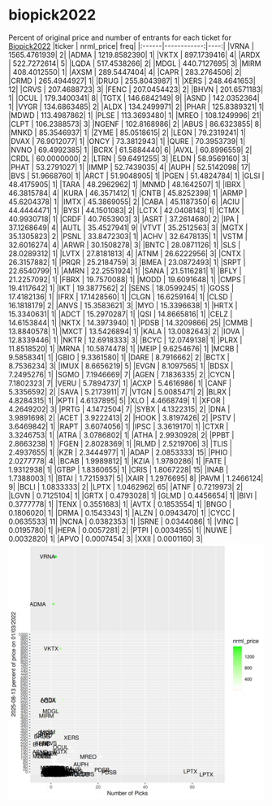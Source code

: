 # biopick2022
Percent of original price and number of entrants for each ticket for [Biopick2022](https://twitter.com/hashtag/Biopick2022)
|ticker |   nrml_price| freq|
|:------|------------:|----:|
|VRNA   | 1565.4761939|    2|
|ADMA   | 1219.8582390|    1|
|VKTX   |  897.1739416|    4|
|ARDX   |  522.7272614|    5|
|LQDA   |  517.4538266|    2|
|MDGL   |  440.7127695|    3|
|MIRM   |  408.4012550|    1|
|AXSM   |  289.5447404|    4|
|CAPR   |  283.2764506|    2|
|CRMD   |  265.4944927|    1|
|DRUG   |  255.8043987|    1|
|XERS   |  248.4641653|   12|
|CRVS   |  207.4688723|    3|
|FENC   |  207.0454423|    2|
|BHVN   |  201.6571183|    1|
|OCUL   |  179.3400341|    8|
|TGTX   |  146.6842149|    9|
|ASND   |  142.0352364|    1|
|VYGR   |  134.6863485|    2|
|ALDX   |  134.2499971|    2|
|PHAR   |  125.8389321|    1|
|MDWD   |  113.4987862|    1|
|PLSE   |  113.3693480|    1|
|MREO   |  108.1249996|   21|
|CLPT   |  106.2388573|    3|
|NGENF  |  102.8168986|    2|
|ABUS   |   86.6323855|    8|
|MNKD   |   85.3546937|    1|
|ZYME   |   85.0518615|    2|
|LEGN   |   79.2319241|    1|
|DVAX   |   76.9012077|    1|
|ONCY   |   73.3812943|    1|
|QURE   |   70.3953739|    1|
|NVNO   |   69.4992385|    1|
|BCRX   |   61.5884440|    6|
|AVXL   |   60.8996559|    2|
|CRDL   |   60.0000000|    2|
|LTRN   |   59.6491255|    3|
|ELDN   |   58.9569160|    3|
|PHAT   |   53.2791027|    1|
|IMMP   |   52.7439035|    4|
|AUPH   |   52.5142098|   17|
|BVS    |   51.9668760|    1|
|ARCT   |   51.9048905|    1|
|PGEN   |   51.4824784|    1|
|GLSI   |   48.4175905|    1|
|TARA   |   48.2962962|    1|
|MNMD   |   48.1642507|    1|
|IBRX   |   46.3815784|    4|
|KURA   |   46.3571412|    1|
|CNTB   |   45.8252398|    1|
|ARMP   |   45.6204378|    1|
|IMTX   |   45.3869055|    2|
|CABA   |   45.1187350|    6|
|ACIU   |   44.4444471|    1|
|BYSI   |   44.1501083|    2|
|LCTX   |   42.0408143|    1|
|CTMX   |   40.9930718|    1|
|CRDF   |   40.7653903|    3|
|ASRT   |   37.2614680|    2|
|IPA    |   37.1268649|    4|
|AUTL   |   35.4527941|    9|
|VTVT   |   35.2512563|    3|
|MGTX   |   35.1305823|    2|
|PSNL   |   33.8472303|    1|
|ACHV   |   32.6478135|    1|
|VSTM   |   32.6016274|    4|
|ARWR   |   30.1508278|    3|
|BNTC   |   28.0871126|    1|
|SLS    |   28.0289312|    1|
|LVTX   |   27.8181813|    4|
|ATNM   |   26.6222956|    3|
|CNTX   |   26.3157882|    1|
|PRQR   |   25.2184759|    3|
|BMEA   |   23.0872493|    1|
|SRPT   |   22.6540799|    1|
|AMRN   |   22.2551924|    1|
|SANA   |   21.5116281|    1|
|BFLY   |   21.2257092|    1|
|FBRX   |   19.7570088|    1|
|MODD   |   19.6091648|    1|
|CMPS   |   19.4117642|    1|
|IKT    |   19.3877562|    2|
|SENS   |   18.0599245|    1|
|GOSS   |   17.4182136|    1|
|IFRX   |   17.1428560|    1|
|CLGN   |   16.6259164|    1|
|CLSD   |   16.1818179|    2|
|ANVS   |   15.3583621|    3|
|MYO    |   15.3396638|    1|
|HRTX   |   15.3340631|    1|
|ADCT   |   15.2970287|    1|
|QSI    |   14.8665816|    1|
|CELZ   |   14.6153844|    1|
|NKTX   |   14.3973940|    1|
|PDSB   |   14.3209866|   25|
|CMMB   |   13.8840578|    1|
|MXCT   |   13.5426894|    1|
|KALA   |   13.0082643|    2|
|IOVA   |   12.8339446|    1|
|NKTR   |   12.6918333|    3|
|BCYC   |   12.0749138|    1|
|PLRX   |   11.8518520|    1|
|MRNA   |   10.5874478|    1|
|MEIP   |    9.6254676|    1|
|MCRB   |    9.5858341|    1|
|GBIO   |    9.3361580|    1|
|DARE   |    8.7916662|    2|
|BCTX   |    8.7536234|    3|
|IMUX   |    8.6656219|    5|
|EVGN   |    8.1097565|    1|
|BDSX   |    7.2495276|    1|
|SGMO   |    7.1946669|    7|
|AGEN   |    7.1836335|    2|
|CYCN   |    7.1802323|    7|
|VERU   |    5.7894737|    1|
|ACXP   |    5.4616986|    1|
|CANF   |    5.3356592|    2|
|SAVA   |    5.2173911|    7|
|VTGN   |    5.0085471|    2|
|BLRX   |    4.8284315|    1|
|KPTI   |    4.6137895|    5|
|XLO    |    4.4668749|    1|
|XFOR   |    4.2649202|    3|
|PRTG   |    4.1472504|    7|
|SYBX   |    4.1322315|    2|
|DNA    |    3.9891698|    2|
|ACET   |    3.9222413|    2|
|HOOK   |    3.8197426|    2|
|PSTV   |    3.6469842|    1|
|RAPT   |    3.6074056|    1|
|IPSC   |    3.3619170|    1|
|CTXR   |    3.3246753|    1|
|ATRA   |    3.0786802|    1|
|ATHA   |    2.9930928|    2|
|PPBT   |    2.8663238|    1|
|FGEN   |    2.8028369|    1|
|RLMD   |    2.5219706|    3|
|TLIS   |    2.4937655|    1|
|KZR    |    2.3444977|    1|
|ADAP   |    2.0853333|   15|
|PHIO   |    2.0277778|    4|
|BCAB   |    1.9989812|    1|
|KZIA   |    1.9780286|    1|
|FATE   |    1.9312938|    1|
|GTBP   |    1.8360655|    1|
|CRIS   |    1.8067228|   15|
|INAB   |    1.7388003|    1|
|BTAI   |    1.7215937|    5|
|XAIR   |    1.2976695|    8|
|PAVM   |    1.2466124|    9|
|BCLI   |    1.0833333|    2|
|LPTX   |    1.0462962|   65|
|ATNF   |    0.7219973|    2|
|LGVN   |    0.7125104|    1|
|GRTX   |    0.4793028|    1|
|GLMD   |    0.4456654|    1|
|BIVI   |    0.3777778|    1|
|TENX   |    0.3551683|    1|
|AVTX   |    0.1853554|    1|
|BNGO   |    0.1806020|    1|
|DRMA   |    0.1543343|    1|
|ALZN   |    0.0943470|    1|
|CYCC   |    0.0635533|   11|
|NCNA   |    0.0382353|    1|
|SRNE   |    0.0344086|    1|
|VINC   |    0.0195780|    1|
|HEPA   |    0.0057281|    2|
|PTPI   |    0.0034955|    1|
|NUWE   |    0.0032820|    1|
|APVO   |    0.0007454|    3|
|XXII   |    0.0001160|    3|
![retvspicks](biopicks.png?raw=true)
